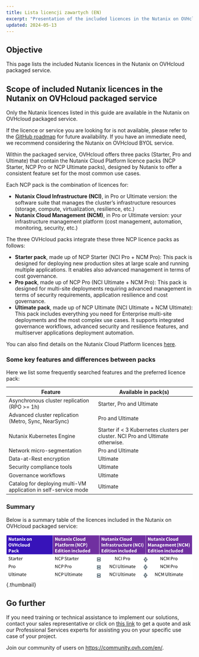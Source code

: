 ```yaml
---
title: Lista licencji zawartych (EN)
excerpt: "Presentation of the included licences in the Nutanix on OVHcloud packaged service"
updated: 2024-05-13
---
```


## Objective

This page lists the included Nutanix licences in the Nutanix on OVHcloud packaged service.

## Scope of included Nutanix licences in the Nutanix on OVHcloud packaged service

Only the Nutanix licences listed in this guide are available in the Nutanix on OVHcloud packaged service.

If the licence or service you are looking for is not available, please refer to the [GitHub roadmap](https://github.com/orgs/ovh/projects/16/views/1?sliceBy%5Bvalue%5D=Nutanix+on+OVHcloud) for future availability. If you have an immediate need, we recommend considering the Nutanix on OVHcloud BYOL service.

Within the packaged service, OVHcloud offers three packs (Starter, Pro and Ultimate) that contain the Nutanix Cloud Platform licence packs (NCP Starter, NCP Pro or NCP Ultimate packs), designed by Nutanix to offer a consistent feature set for the most common use cases.

Each NCP pack is the combination of licences for:

- **Nutanix Cloud Infrastructure (NCI)**, in Pro or Ultimate version: the software suite that manages the cluster’s infrastructure resources (storage, compute, virtualization, resilience, etc.)
- **Nutanix Cloud Management (NCM)**, in Pro or Ultimate version: your infrastructure management platform (cost management, automation, monitoring, security, etc.)

The three OVHcloud packs integrate these three NCP licence packs as follows:

- **Starter pack**, made up of NCP Starter (NCI Pro + NCM Pro): This pack is designed for deploying new production sites at large scale and running multiple applications. It enables also advanced management in terms of cost governance.
- **Pro pack**, made up of NCP Pro (NCI Ultimate + NCM Pro): This pack is designed for multi-site deployments requiring advanced management in terms of security requirements, application resilience and cost governance.
- **Ultimate pack**, made up of NCP Ultimate (NCI Ultimate + NCM Ultimate): This pack includes everything you need for Enterprise multi-site deployments and the most complex use cases. It supports integrated governance workflows, advanced security and resilience features, and multiserver applications deployment automation.

You can also find details on the Nutanix Cloud Platform licences [here](https://www.nutanix.com/products/cloud-platform/software-options).

### Some key features and differences between packs

Here we list some frequently searched features and the preferred licence pack:

| Feature | Available in pack(s) |
|------------------|---------|
| Asynchronous cluster replication (RPO >= 1h) | Starter, Pro and Ultimate |
| Advanced cluster replication (Metro, Sync, NearSync) | Pro and Ultimate |
| Nutanix Kubernetes Engine | Starter if < 3 Kubernetes clusters per cluster. NCI Pro and Ultimate otherwise. |
| Network micro-segmentation | Pro and Ultimate |
| Data-at-Rest encryption | Ultimate |
| Security compliance tools | Ultimate |
| Governance workflows | Ultimate |
| Catalog for deploying multi-VM application in self-service mode | Ultimate |

### Summary

Below is a summary table of the licences included in the Nutanix on OVHcloud packaged service:

![Summary licences](images/recap.png){.thumbnail}

## Go further

If you need training or technical assistance to implement our solutions, contact your sales representative or click on [this link](/links/professional-services) to get a quote and ask our Professional Services experts for assisting you on your specific use case of your project.

Join our community of users on <https://community.ovh.com/en/>.
